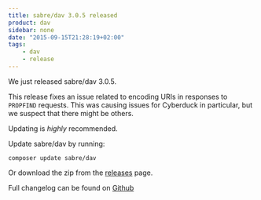 ```yaml
---
title: sabre/dav 3.0.5 released
product: dav
sidebar: none
date: "2015-09-15T21:28:19+02:00"
tags:
    - dav
    - release
---
```


We just released sabre/dav 3.0.5. 

This release fixes an issue related to encoding URIs in responses to
`PROPFIND` requests. This was causing issues for Cyberduck in particular,
but we suspect that there might be others.

Updating is *highly* recommended.

Update sabre/dav by running:

    composer update sabre/dav

Or download the zip from the [releases][2] page.

Full changelog can be found on [Github][1]

[1]: https://github.com/sabre-io/dav/blob/3.0.5/CHANGELOG.md
[2]: https://github.com/sabre-io/dav/releases

